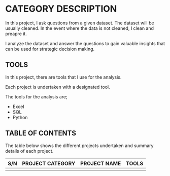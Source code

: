 # CATEGORY DESCRIPTION
In this project, I ask questions from a given dataset. The dataset will be usually cleaned. In the event where the data is not cleaned, I clean and preapre it.

I analyze the dataset and answer the questions to gain valuable insights that can be used for strategic decision making.


## TOOLS
In this project, there are tools that I use for the analysis.

Each project is undertaken with a designated tool.

The tools for the analysis are;

- Excel 
- SQL
- Python


## TABLE OF CONTENTS
The table below shows the different projects undertaken and summary details of each project.

|   S/N   | PROJECT CATEGORY | PROJECT NAME  |   TOOLS   |
|---------|------------------|---------------|-----------|
|         |                  |               |           |
